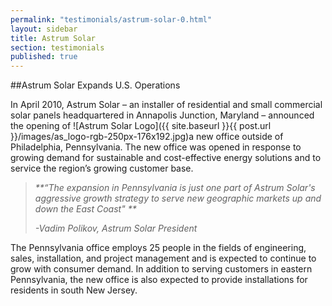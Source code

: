 ```yaml
---
permalink: "testimonials/astrum-solar-0.html"
layout: sidebar
title: Astrum Solar
section: testimonials
published: true
---
```

##Astrum Solar Expands U.S. Operations

In April 2010, Astrum Solar – an installer of residential and small commercial solar panels headquartered in Annapolis Junction, Maryland – announced the opening of <span class="imgright">![Astrum Solar Logo]({{ site.baseurl }}{{ post.url }}/images/as_logo-rgb-250px-176x192.jpg)</span>a new office outside of Philadelphia, Pennsylvania. The new office was opened in response to growing demand for sustainable and cost-effective energy solutions and to service the region’s growing customer base. &nbsp;

> _**“The expansion in&nbsp;Pennsylvania&nbsp;is just one part of Astrum Solar's aggressive growth strategy to serve new geographic markets up and down the East Coast" **_
> 
> _-Vadim Polikov, Astrum Solar President&nbsp;_

The Pennsylvania office employs 25 people in the fields of engineering, sales, installation, and project management and is expected to continue to grow with consumer demand. In addition to serving customers in eastern Pennsylvania, the new office is also expected to provide installations for residents in south New Jersey. 
